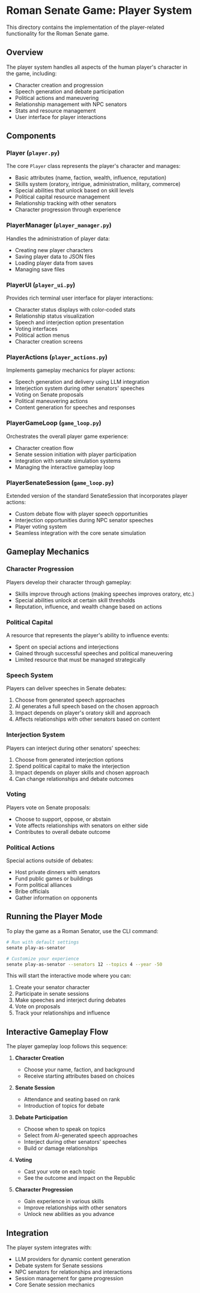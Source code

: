 # Roman Senate Game: Player System

This directory contains the implementation of the player-related functionality for the Roman Senate game.

## Overview

The player system handles all aspects of the human player's character in the game, including:

- Character creation and progression
- Speech generation and debate participation
- Political actions and maneuvering
- Relationship management with NPC senators
- Stats and resource management
- User interface for player interactions

## Components

### Player (`player.py`)

The core `Player` class represents the player's character and manages:

- Basic attributes (name, faction, wealth, influence, reputation)
- Skills system (oratory, intrigue, administration, military, commerce)
- Special abilities that unlock based on skill levels
- Political capital resource management
- Relationship tracking with other senators
- Character progression through experience

### PlayerManager (`player_manager.py`)

Handles the administration of player data:

- Creating new player characters
- Saving player data to JSON files
- Loading player data from saves
- Managing save files

### PlayerUI (`player_ui.py`)

Provides rich terminal user interface for player interactions:

- Character status displays with color-coded stats
- Relationship status visualization
- Speech and interjection option presentation
- Voting interfaces
- Political action menus
- Character creation screens

### PlayerActions (`player_actions.py`)

Implements gameplay mechanics for player actions:

- Speech generation and delivery using LLM integration
- Interjection system during other senators' speeches
- Voting on Senate proposals
- Political maneuvering actions
- Content generation for speeches and responses

### PlayerGameLoop (`game_loop.py`)

Orchestrates the overall player game experience:

- Character creation flow
- Senate session initiation with player participation
- Integration with senate simulation systems
- Managing the interactive gameplay loop

### PlayerSenateSession (`game_loop.py`)

Extended version of the standard SenateSession that incorporates player actions:

- Custom debate flow with player speech opportunities
- Interjection opportunities during NPC senator speeches
- Player voting system
- Seamless integration with the core senate simulation

## Gameplay Mechanics

### Character Progression

Players develop their character through gameplay:

- Skills improve through actions (making speeches improves oratory, etc.)
- Special abilities unlock at certain skill thresholds
- Reputation, influence, and wealth change based on actions

### Political Capital

A resource that represents the player's ability to influence events:

- Spent on special actions and interjections
- Gained through successful speeches and political maneuvering
- Limited resource that must be managed strategically

### Speech System

Players can deliver speeches in Senate debates:

1. Choose from generated speech approaches
2. AI generates a full speech based on the chosen approach
3. Impact depends on player's oratory skill and approach
4. Affects relationships with other senators based on content

### Interjection System

Players can interject during other senators' speeches:

1. Choose from generated interjection options
2. Spend political capital to make the interjection
3. Impact depends on player skills and chosen approach
4. Can change relationships and debate outcomes

### Voting

Players vote on Senate proposals:

- Choose to support, oppose, or abstain
- Vote affects relationships with senators on either side
- Contributes to overall debate outcome

### Political Actions

Special actions outside of debates:

- Host private dinners with senators
- Fund public games or buildings
- Form political alliances
- Bribe officials
- Gather information on opponents

## Running the Player Mode

To play the game as a Roman Senator, use the CLI command:

```bash
# Run with default settings
senate play-as-senator

# Customize your experience
senate play-as-senator --senators 12 --topics 4 --year -50
```

This will start the interactive mode where you can:
1. Create your senator character
2. Participate in senate sessions
3. Make speeches and interject during debates
4. Vote on proposals
5. Track your relationships and influence

## Interactive Gameplay Flow

The player gameplay loop follows this sequence:

1. **Character Creation**
   - Choose your name, faction, and background
   - Receive starting attributes based on choices

2. **Senate Session**
   - Attendance and seating based on rank
   - Introduction of topics for debate

3. **Debate Participation**
   - Choose when to speak on topics
   - Select from AI-generated speech approaches
   - Interject during other senators' speeches
   - Build or damage relationships

4. **Voting**
   - Cast your vote on each topic
   - See the outcome and impact on the Republic

5. **Character Progression**
   - Gain experience in various skills
   - Improve relationships with other senators
   - Unlock new abilities as you advance

## Integration

The player system integrates with:

- LLM providers for dynamic content generation
- Debate system for Senate sessions
- NPC senators for relationships and interactions
- Session management for game progression
- Core Senate session mechanics